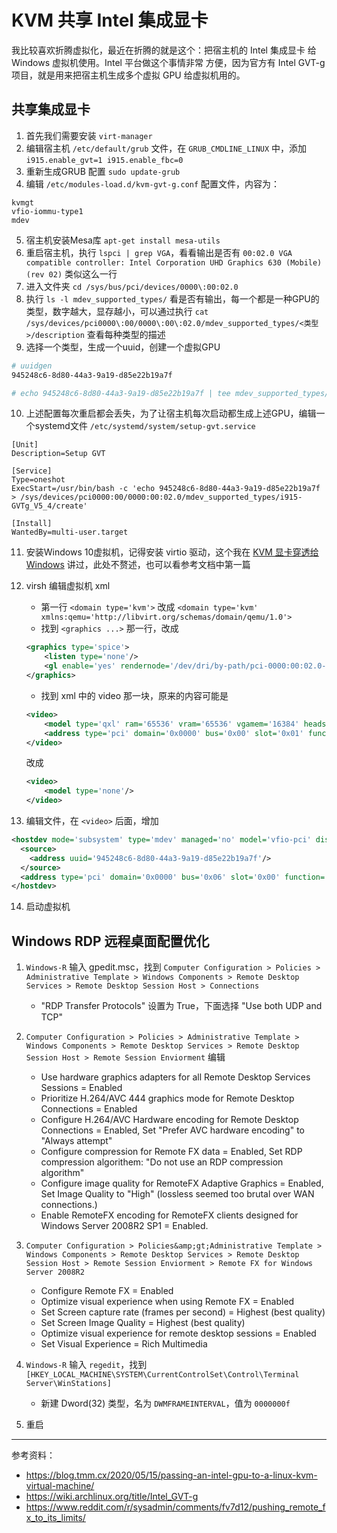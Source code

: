 # KVM 共享 Intel 集成显卡

我比较喜欢折腾虚拟化，最近在折腾的就是这个：把宿主机的 Intel 集成显卡 给 Windows 虚拟机使用。Intel 平台做这个事情非常
方便，因为官方有 Intel GVT-g 项目，就是用来把宿主机生成多个虚拟 GPU 给虚拟机用的。

## 共享集成显卡

1. 首先我们需要安装 `virt-manager`
2. 编辑宿主机 `/etc/default/grub` 文件，在 `GRUB_CMDLINE_LINUX` 中，添加 `i915.enable_gvt=1 i915.enable_fbc=0`
3. 重新生成GRUB 配置 `sudo update-grub`
4. 编辑 `/etc/modules-load.d/kvm-gvt-g.conf` 配置文件，内容为：

```
kvmgt
vfio-iommu-type1
mdev
```

5. 宿主机安装Mesa库 `apt-get install mesa-utils`
6. 重启宿主机，执行 `lspci | grep VGA`，看看输出是否有 `00:02.0 VGA compatible controller: Intel Corporation UHD Graphics 630 (Mobile) (rev 02)` 类似这么一行
7. 进入文件夹 `cd /sys/bus/pci/devices/0000\:00:02.0`
8. 执行 `ls -l mdev_supported_types/` 看是否有输出，每一个都是一种GPU的类型，数字越大，显存越小，可以通过执行 `cat /sys/devices/pci0000\:00/0000\:00\:02.0/mdev_supported_types/<类型>/description` 查看每种类型的描述
9. 选择一个类型，生成一个uuid，创建一个虚拟GPU

```bash
# uuidgen
945248c6-8d80-44a3-9a19-d85e22b19a7f

# echo 945248c6-8d80-44a3-9a19-d85e22b19a7f | tee mdev_supported_types/i915-GVTg_V5_4/create
```

10. 上述配置每次重启都会丢失，为了让宿主机每次启动都生成上述GPU，编辑一个systemd文件 `/etc/systemd/system/setup-gvt.service`

```
[Unit]
Description=Setup GVT

[Service]
Type=oneshot
ExecStart=/usr/bin/bash -c 'echo 945248c6-8d80-44a3-9a19-d85e22b19a7f > /sys/devices/pci0000:00/0000:00:02.0/mdev_supported_types/i915-GVTg_V5_4/create'

[Install]
WantedBy=multi-user.target
```

11. 安装Windows 10虚拟机，记得安装 virtio 驱动，这个我在 [KVM 显卡穿透给 Windows](https://jiajunhuang.com/articles/2019_10_08-linux_windows.md.html) 讲过，此处不赘述，也可以看参考文档中第一篇
12. virsh 编辑虚拟机 xml
    - 第一行 `<domain type='kvm'>` 改成 `<domain type='kvm' xmlns:qemu='http://libvirt.org/schemas/domain/qemu/1.0'>`
    - 找到 `<graphics ...>` 那一行，改成

    ```xml
    <graphics type='spice'>
        <listen type='none'/>
        <gl enable='yes' rendernode='/dev/dri/by-path/pci-0000:00:02.0-render'/>
    </graphics>
    ```

    - 找到 xml 中的 video 那一块，原来的内容可能是

    ```xml
    <video>
        <model type='qxl' ram='65536' vram='65536' vgamem='16384' heads='1' primary='yes'/>
        <address type='pci' domain='0x0000' bus='0x00' slot='0x01' function='0x0'/>
    </video>
    ```

    改成

    ```xml
    <video>
        <model type='none'/>
    </video>
    ```

13. 编辑文件，在 `<video>` 后面，增加

```xml
<hostdev mode='subsystem' type='mdev' managed='no' model='vfio-pci' display='on'>
  <source>
    <address uuid='945248c6-8d80-44a3-9a19-d85e22b19a7f'/>
  </source>
  <address type='pci' domain='0x0000' bus='0x06' slot='0x00' function='0x0'/>
</hostdev>
```

14. 启动虚拟机

## Windows RDP 远程桌面配置优化

1. `Windows-R` 输入 gpedit.msc，找到 `Computer Configuration > Policies > Administrative Template > Windows Components > Remote Desktop Services > Remote Desktop Session Host > Connections`
    - "RDP Transfer Protocols" 设置为 True，下面选择 "Use both UDP and TCP"
2. `Computer Configuration > Policies > Administrative Template > Windows Components > Remote Desktop Services > Remote Desktop Session Host > Remote Session Enviorment` 编辑
    - Use hardware graphics adapters for all Remote Desktop Services Sessions = Enabled
    - Prioritize H.264/AVC 444 graphics mode for Remote Desktop Connections = Enabled
    - Configure H.264/AVC Hardware encoding for Remote Desktop Connections = Enabled, Set "Prefer AVC hardware encoding" to "Always attempt"
    - Configure compression for Remote FX data = Enabled, Set RDP compression algorithem: "Do not use an RDP compression algorithm"
    - Configure image quality for RemoteFX Adaptive Graphics = Enabled, Set Image Quality to "High" (lossless seemed too brutal over WAN connections.)
    - Enable RemoteFX encoding for RemoteFX clients designed for Windows Server 2008R2 SP1 = Enabled.
3. `Computer Configuration > Policies&amp;gt;Administrative Template > Windows Components > Remote Desktop Services > Remote Desktop Session Host > Remote Session Enviorment > Remote FX for Windows Server 2008R2`
    - Configure Remote FX = Enabled
    - Optimize visual experience when using Remote FX = Enabled
    - Set Screen capture rate (frames per second) = Highest (best quality)
    - Set Screen Image Quality = Highest (best quality)
    - Optimize visual experience for remote desktop sessions = Enabled
    - Set Visual Experience = Rich Multimedia

4. `Windows-R` 输入 `regedit`，找到 `[HKEY_LOCAL_MACHINE\SYSTEM\CurrentControlSet\Control\Terminal Server\WinStations]`
    - 新建 Dword(32) 类型，名为 `DWMFRAMEINTERVAL`，值为 `0000000f`

5. 重启

---

参考资料：

- https://blog.tmm.cx/2020/05/15/passing-an-intel-gpu-to-a-linux-kvm-virtual-machine/
- https://wiki.archlinux.org/title/Intel_GVT-g
- https://www.reddit.com/r/sysadmin/comments/fv7d12/pushing_remote_fx_to_its_limits/

